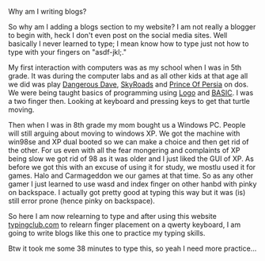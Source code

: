 Why am I writing blogs?

So why am I adding a blogs section to my website? I am not really a blogger to begin with, heck I don't even post on the social media sites.
Well basically I never learned to type; I mean know how to type just not how to type with your fingers on "asdf-jkl;."

My first interaction with computers was as my school when I was in 5th grade.
It was during the computer labs and as all other kids at that age all we did was play [Dangerous Dave](https://en.wikipedia.org/wiki/Dangerous_Dave), [SkyRoads](https://en.wikipedia.org/wiki/SkyRoads_(video_game)) and [Prince Of Persia](https://en.wikipedia.org/wiki/Prince_of_Persia_(1989_video_game)) on dos. We were being taught basics of programming using [Logo](https://en.wikipedia.org/wiki/Logo_(programming_language)) and [BASIC](https://en.wikipedia.org/wiki/BASIC). I was a two finger then. Looking at keyboard and pressing keys to get that turtle moving.

Then when I was in 8th grade my mom bought us a Windows PC. People will still arguing about moving to windows XP. We got the machine with win98se and XP dual booted so we can make a choice and then get rid of the other. For us even with all the fear mongering and complaints of XP being slow we got rid of 98 as it was older and I just liked the GUI of XP. As before we got this with an excuse of using it for study, we mostlu used it for games. Halo and Carmageddon we our games at that time. So as any other gamer I just learned to use wasd and index finger on other hanbd with pinky on backspace. I actually got pretty good at typing this way but it was (is) still error prone (hence pinky on backspace).

So here I am now relearning to type and after using this website [typingclub.com](typingclub.com) to relearn finger placement on a qwerty keyboard, I am going to write blogs like this one to practice my typing skills.

Btw it took me some 38 minutes to type this, so yeah I need more practice...
